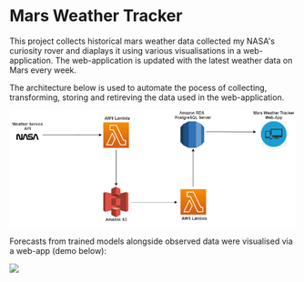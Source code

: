 # Mars Weather Tracker

This project collects historical mars weather data collected my NASA's curiosity rover and diaplays it using various visualisations
in a web-application. The web-application is updated with the latest weather data on Mars every week. 

The architecture below is used to automate the pocess of collecting, transforming, storing and retireving the data used in the web-application.

![Test Image !](images/mars_weather_tracker_architecture.png)


Forecasts from trained models alongside observed data were visualised via a web-app (demo below): 

![](app_demo.gif)